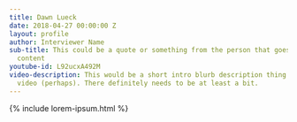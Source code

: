 ```yaml
---
title: Dawn Lueck
date: 2018-04-27 00:00:00 Z
layout: profile
author: Interviewer Name
sub-title: This could be a quote or something from the person that goes here, more
  content
youtube-id: L92ucxA492M
video-description: This would be a short intro blurb description thing for the above
  video (perhaps). There definitely needs to be at least a bit.
---
```


{% include lorem-ipsum.html %}
